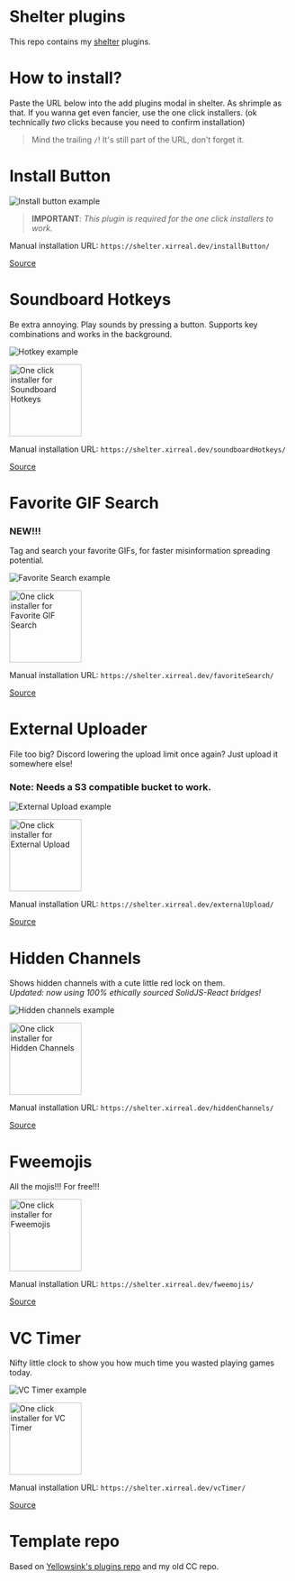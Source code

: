 # Shelter plugins

This repo contains my [shelter](https://github.com/uwu/shelter/) plugins.

# How to install?

Paste the URL below into the add plugins modal in shelter. As shrimple as that.
If you wanna get even fancier, use the one click installers. (ok technically _two_ clicks because you need to confirm installation)

> Mind the trailing `/`! It's still part of the URL, don't forget it.

# Install Button

![Install button example](assets/installButton.png)

> **IMPORTANT**: _This plugin is required for the one click installers to work._

Manual installation URL: `https://shelter.xirreal.dev/installButton/`

[Source](https://github.com/xirreal-plugins/shelter-plugins/tree/master/plugins/installButton)

# Soundboard Hotkeys

Be extra annoying. Play sounds by pressing a button. Supports key combinations and works in the background.

![Hotkey example](assets/soundboard.png)

<a href="discord:///https://shelter.xirreal.dev/soundboardHotkeys/"><img src="/assets/send.svg" alt="One click installer for Soundboard Hotkeys" width="128"/></a>

Manual installation URL: `https://shelter.xirreal.dev/soundboardHotkeys/`

[Source](https://github.com/xirreal-plugins/shelter-plugins/tree/master/plugins/soundboardHotkeys)

# Favorite GIF Search

### NEW!!!

Tag and search your favorite GIFs, for faster misinformation spreading potential.

![Favorite Search example](assets/favoriteSearch.png)

<a href="discord:///https://shelter.xirreal.dev/favoriteSearch/"><img src="/assets/send.svg" alt="One click installer for Favorite GIF Search" width="128"/></a>

Manual installation URL: `https://shelter.xirreal.dev/favoriteSearch/`

[Source](https://github.com/xirreal-plugins/shelter-plugins/tree/master/plugins/favoriteSearch)

# External Uploader

File too big? Discord lowering the upload limit once again? Just upload it somewhere else!
### Note: Needs a S3 compatible bucket to work.

![External Upload example](assets/externalUpload.webp)

<a href="discord:///https://shelter.xirreal.dev/externalUpload/"><img src="/assets/send.svg" alt="One click installer for External Upload" width="128"/></a>

Manual installation URL: `https://shelter.xirreal.dev/externalUpload/`

[Source](https://github.com/xirreal-plugins/shelter-plugins/tree/master/plugins/externalUpload)

# Hidden Channels

Shows hidden channels with a cute little red lock on them.\
_Updated: now using 100% ethically sourced SolidJS-React bridges!_

![Hidden channels example](assets/hiddenChannels.png)

<a href="discord:///https://shelter.xirreal.dev/hiddenChannels/"><img src="/assets/send.svg" alt="One click installer for Hidden Channels" width="128"/></a>

Manual installation URL: `https://shelter.xirreal.dev/hiddenChannels/`

[Source](https://github.com/xirreal-plugins/shelter-plugins/tree/master/plugins/hiddenChannels)

# Fweemojis

All the mojis!!! For free!!!

<a href="discord:///https://shelter.xirreal.dev/fweemojis/"><img src="/assets/send.svg" alt="One click installer for Fweemojis" width="128"/></a>

Manual installation URL: `https://shelter.xirreal.dev/fweemojis/`

[Source](https://github.com/xirreal-plugins/shelter-plugins/tree/master/plugins/fweemojis)

# VC Timer

Nifty little clock to show you how much time you wasted playing games today.

![VC Timer example](assets/vcTimer.png)

<a href="discord:///https://shelter.xirreal.dev/vcTimer/"><img src="/assets/send.svg" alt="One click installer for VC Timer" width="128"/></a>

Manual installation URL: `https://shelter.xirreal.dev/vcTimer/`

[Source](https://github.com/xirreal-plugins/shelter-plugins/tree/master/plugins/vcTimer)

# Template repo

Based on [Yellowsink's plugins repo](https://github.com/yellowsink/shelter-plugins/) and my old CC repo.

